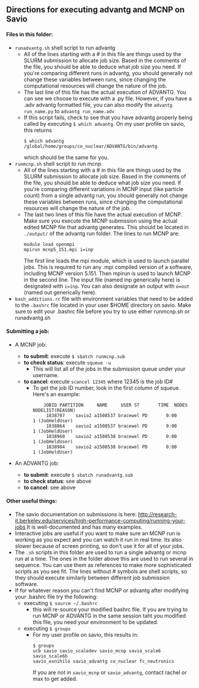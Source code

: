## Directions for executing advantg and MCNP on Savio

#### Files in this folder:
* `runadvantg.sh` shell script to run advantg
  * All of the lines starting with a # in this file are things used by the
    SLURM submission to allocate job size. Based in the comments of the file,
    you should be able to deduce what job size you need. If you're comparing
    different runs in advantg, you should generally not change these variables
    between runs, since changing the computational resources will change the
    nature of the job.
  * The last line of this file has the actual execution of ADVANTG. You can see
    we choose to execute with a .py file. However, if you have a .adv advantg
    formatted file, you can also modify the `advantg run_name.py` to `advantg run_name.adv`
  * If this script fails, check to see that you have advantg properly being
    called by executing `$ which advantg`. On my user profile on savio, this
    returns 
      ```
      $ which advantg
      /global/home/groups/co_nuclear/ADVANTG/bin/advantg
      ```
    which should be the same for you.
* `runmcnp.sh` shell script to run mcnp
  * All of the lines starting with a # in this file are things used by the
    SLURM submission to allocate job size. Based in the comments of the file,
    you should be able to deduce what job size you need. If you're comparing
    different variations in MCNP input (like particle count) from a single
    advantg run, you should generally not change these variables
    between runs, since changing the computational resources will change the
    nature of the job.
  * The last two lines of this file have the actual execution of MCNP. Make
    sure you execute the MCNP submission using the actual edited MCNP file that
    advantg generates. This should be located in `./output/` of the advantg run
    folder. The lines to run MCNP are:
       ```
       module load openmpi
       mpirun mcnp5_151.mpi i=inp 
       ```
    The first line loads the mpi module, which is used to launch parallel jobs.
    This is required to run any .mpi compiled version of a software, including
    MCNP version 5.151. Then mpirun is used to launch MCNP in the second line.
    The input file (named inp generically here) is designated 
    with `i=inp`. You can also designate an output
    with `o=out` (named out generically here). 
* `bash_additions.rc` file with environment variables that need to be added to
  the `.bashrc` file located in your user $HOME directory on savio. Make sure
  to edit your .bashrc file before you try to use either runmcnp.sh or
  runadvantg.sh

#### Submitting a job:

* A MCNP job:
  * **to submit**: execute `$ sbatch runmcnp.sub`
  * **to check status**: execute `squeue -u` 
    * This will list all of the jobs in the submission queue under your
      username. 
  * **to cancel**: execute `scancel 12345` where 12345 is the job ID#
    * To get the job ID number, look in the first column of squeue. Here's an
      example:
      ```
          JOBID PARTITION     NAME     USER ST       TIME  NODES NODELIST(REASON)
           1838787    savio2 a1508537 bracewel PD       0:00      1 (JobHeldUser)
           1838864    savio2 a1508537 bracewel PD       0:00      1 (JobHeldUser)
           1838960    savio2 a1508538 bracewel PD       0:00      1 (JobHeldUser)
           1838984    savio2 a1508538 bracewel PD       0:00      1 (JobHeldUser)
      ```

* An ADVANTG job:
  * **to submit**: execute `$ sbatch runadvantg.sub`
  * **to check status**: see above
  * **to cancel**: see above

#### Other useful things:

* The savio documentation on submissions is here:
  http://research-it.berkeley.edu/services/high-performance-computing/running-your-jobs
  It is well-documented and has many examples. 
* Interactive jobs are useful if you want to make sure an MCNP run is working
  as you expect and you can watch it run in real time. Its also slower because
  of screen printing, so don't use it for all of your jobs. 
* The `.sh` scripts in this folder are used to run a single advantg or mcnp run
  at a time. The ones in the folder above this are used to run several in
  sequence. You can use them as references to make more sophisticated scripts
  as you see fit. The lines without # symbols are shell scripts, so they should
  execute similarly between different job submission software.
* If for whatever reason you can't find MCNP or advantg after modifying your
  .bashrc file try the following:
  * executing `$ source ~/.bashrc` 
    * this will re-source your modified bashrc file. If you are trying to run
      MCNP or ADVANTG in the same session taht you modified this file, you need
      your environment to be updated.
  * executing `$ groups` 
    * For my user profile on savio, this results in:
        ```
        $ groups
        ucb savio savio_scaledev savio_mcnp savio_scale6 savio_scale6b
        savio_exnihilo savio_advantg co_nuclear fc_neutronics
        ```
      If you are not in `savio_mcnp` or `savio_advantg`, contact rachel or max
      to get added. 

